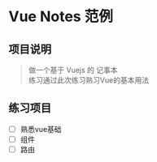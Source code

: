 # Vue Notes 范例

## 项目说明

> 做一个基于 Vuejs 的 记事本  
> 练习通过此次练习熟习Vue的基本用法

## 练习项目

- [ ] 熟悉vue基础
- [ ] 组件
- [ ] 路由
